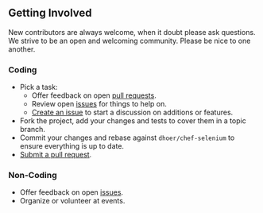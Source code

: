 ## Getting Involved

New contributors are always welcome, when it doubt please ask questions. We strive to be an open and welcoming 
community. Please be nice to one another.

### Coding

* Pick a task:
  * Offer feedback on open [pull requests](https://github.com/dhoer/chef-geckodriver/pulls).
  * Review open [issues](https://github.com/dhoer/chef-geckodriver/issues) for things to help on.
  * [Create an issue](https://github.com/dhoer/chef-geckodriver/issues/new) to start a discussion on additions 
  or features.
* Fork the project, add your changes and tests to cover them in a topic branch.
* Commit your changes and rebase against `dhoer/chef-selenium` to ensure everything is up to date.
* [Submit a pull request](https://github.com/dhoer/chef-geckodriver/compare/).

### Non-Coding

* Offer feedback on open [issues](https://github.com/dhoer/chef-geckodriver/issues).
* Organize or volunteer at events.

